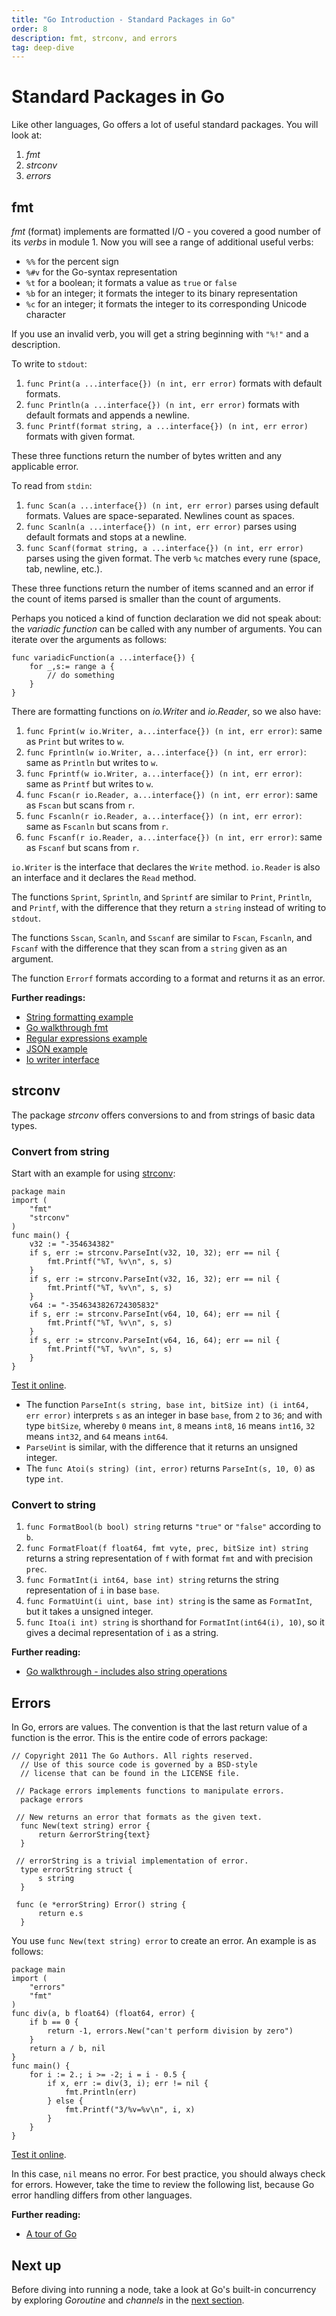 ```yaml
---
title: "Go Introduction - Standard Packages in Go"
order: 8
description: fmt, strconv, and errors
tag: deep-dive
---
```


# Standard Packages in Go

Like other languages, Go offers a lot of useful standard packages. You will look at:

1. *fmt*
2. *strconv*
4. *errors*

## fmt

*fmt* (format) implements are formatted I/O - you covered a good number of its *verbs* in module 1. Now you will see a range of additional useful verbs:

* `%%`  for the percent sign
* `%#v` for the Go-syntax representation
* `%t`  for a boolean; it formats a value as `true` or `false`
* `%b`  for an integer; it formats the integer to its binary representation
* `%c`  for an integer; it formats the integer to its corresponding Unicode character

If you use an invalid verb, you will get a string beginning with `"%!"` and a description.

To write to `stdout`:

1. `func Print(a ...interface{}) (n int, err error)` formats with default formats.
2. `func Println(a ...interface{}) (n int, err error)` formats with default formats and appends a newline.
3. `func Printf(format string, a ...interface{}) (n int, err error)` formats with given format.

These three functions return the number of bytes written and any applicable error.

To read from `stdin`:

1. `func Scan(a ...interface{}) (n int, err error)` parses using default formats. Values are space-separated. Newlines count as spaces.
2. `func Scanln(a ...interface{}) (n int, err error)` parses using default formats and stops at a newline.
3. `func Scanf(format string, a ...interface{}) (n int, err error)` parses using the given format. The verb `%c` matches every rune (space, tab, newline, etc.).

These three functions return the number of items scanned and an error if the count of items parsed is smaller than the count of arguments.

Perhaps you noticed a kind of function declaration we did not speak about: the *variadic function* can be called with any number of arguments. You can iterate over the arguments as follows:

```golang
func variadicFunction(a ...interface{}) {
    for _,s:= range a {
        // do something
    }
}
```

There are formatting functions on *io.Writer* and *io.Reader*, so we also have:

1. `func Fprint(w io.Writer, a...interface{}) (n int, err error)`: same as `Print` but writes to `w`.
2. `func Fprintln(w io.Writer, a...interface{}) (n int, err error)`: same as `Println` but writes to `w`.
3. `func Fprintf(w io.Writer, a...interface{}) (n int, err error)`: same as `Printf` but writes to `w`.
4.  `func Fscan(r io.Reader, a...interface{}) (n int, err error)`: same as `Fscan` but scans from `r`.
5. `func Fscanln(r io.Reader, a...interface{}) (n int, err error)`: same as `Fscanln` but scans from `r`.
6. `func Fscanf(r io.Reader, a...interface{}) (n int, err error)`: same as `Fscanf` but scans from `r`.

`io.Writer` is the interface that declares the `Write` method. `io.Reader` is also an interface and it declares the `Read` method.

The functions `Sprint`, `Sprintln`, and `Sprintf` are similar to `Print`, `Println`, and `Printf`, with the difference that they return a `string` instead of writing to `stdout`.

The functions `Sscan`, `Scanln`, and `Sscanf` are similar to `Fscan`, `Fscanln`, and `Fscanf` with the difference that they scan from a `string` given as an argument.

The function `Errorf` formats according to a format and returns it as an error.

<HighlightBox type="reading">

**Further readings:**

* [String formatting example](https://gobyexample.com/string-formatting)
* [Go walkthrough fmt](https://medium.com/go-walkthrough/go-walkthrough-fmt-55a14bbbfc53)
* [Regular expressions example](https://gobyexample.com/regular-expressions)
* [JSON example](https://gobyexample.com/json)
* [Io writer interface](https://medium.com/@as27/a-simple-beginners-tutorial-to-io-writer-in-golang-2a13bfefea02)

</HighlightBox>

## strconv

The package *strconv* offers conversions to and from strings of basic data types.

### Convert from string

Start with an example for using [strconv](https://golang.org/pkg/strconv):

```golang
package main
import (
    "fmt"
    "strconv"
)
func main() {
    v32 := "-354634382"
    if s, err := strconv.ParseInt(v32, 10, 32); err == nil {
        fmt.Printf("%T, %v\n", s, s)
    }
    if s, err := strconv.ParseInt(v32, 16, 32); err == nil {
        fmt.Printf("%T, %v\n", s, s)
    }
    v64 := "-3546343826724305832"
    if s, err := strconv.ParseInt(v64, 10, 64); err == nil {
        fmt.Printf("%T, %v\n", s, s)
    }
    if s, err := strconv.ParseInt(v64, 16, 64); err == nil {
        fmt.Printf("%T, %v\n", s, s)
    }
}
```

<HighlightBox type="tip">

[Test it online](https://go.dev/play/p/GXstxF-6XVO).

</HighlightBox>

* The function `ParseInt(s string, base int, bitSize int) (i int64, err error)` interprets `s` as an integer in base `base`, from `2` to `36`; and with type `bitSize`, whereby `0` means `int`, `8` means `int8`, `16` means `int16`, `32` means `int32`, and `64` means `int64`.
* `ParseUint` is similar, with the difference that it returns an unsigned integer.
* The `func Atoi(s string) (int, error)` returns `ParseInt(s, 10, 0)` as type `int`.

### Convert to string

1. `func FormatBool(b bool) string` returns `"true"` or `"false"` according to `b`.
2. `func FormatFloat(f float64, fmt vyte, prec, bitSize int) string` returns a string representation of `f` with format `fmt` and with precision `prec`.
3. `func FormatInt(i int64, base int) string` returns the string representation of `i` in base `base`.
4. `func FormatUint(i uint, base int) string` is the same as `FormatInt`, but it takes a unsigned integer.
5. `func Itoa(i int) string` is shorthand for `FormatInt(int64(i), 10)`, so it gives a decimal representation of `i` as a string.

<HighlightBox type="reading">

**Further reading:**

* [Go walkthrough - includes also string operations](https://gobyexample.com/string-formatting)

</HighlightBox>

## Errors

In Go, errors are values. The convention is that the last return value of a function is the error. This is the entire code of errors package:

```golang
// Copyright 2011 The Go Authors. All rights reserved.
  // Use of this source code is governed by a BSD-style
  // license that can be found in the LICENSE file.
  
 // Package errors implements functions to manipulate errors.
  package errors
  
 // New returns an error that formats as the given text.
  func New(text string) error {
      return &errorString{text}
  }
  
 // errorString is a trivial implementation of error.
  type errorString struct {
      s string
  }
  
 func (e *errorString) Error() string {
      return e.s
  }
```

You use `func New(text string) error` to create an error. An example is as follows:

```golang
package main
import (
    "errors"
    "fmt"
)
func div(a, b float64) (float64, error) {
    if b == 0 {
        return -1, errors.New("can't perform division by zero")
    }
    return a / b, nil
}
func main() {
    for i := 2.; i >= -2; i = i - 0.5 {
        if x, err := div(3, i); err != nil {
            fmt.Println(err)
        } else {
            fmt.Printf("3/%v=%v\n", i, x)
        }
    }
}
```

<HighlightBox type="tip">

[Test it online](https://go.dev/play/p/k9U_6uCkL1r).

</HighlightBox>

In this case, `nil` means no error. For best practice, you should always check for errors. However, take the time to review the following list, because Go error handling differs from other languages.

<HighlightBox type="reading">

**Further reading:**

* [A tour of Go](https://tour.golang.org/)

</HighlightBox>

## Next up

Before diving into running a node, take a look at Go's built-in concurrency by exploring _Goroutine_ and _channels_ in the [next section](./7_concurrency.md).

